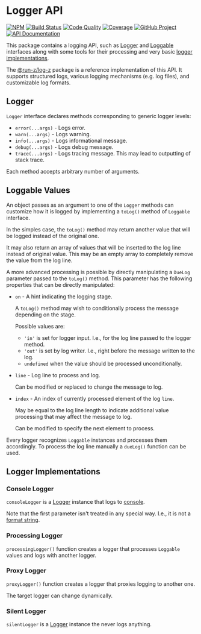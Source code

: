 Logger API
==========

[![NPM][npm-image]][npm-url]
[![Build Status][build-status-img]][build-status-link]
[![Code Quality][quality-img]][quality-link]
[![Coverage][coverage-img]][coverage-link]
[![GitHub Project][github-image]][github-url]
[![API Documentation][api-docs-image]][API documentation]

This package contains a logging API, such as [Logger] and [Loggable] interfaces along with some tools for their
processing and very basic [logger implementations].

The [@run-z/log-z] package is a reference implementation of this API. It supports structured logs, various logging
mechanisms (e.g. log files), and customizable log formats.


[npm-image]: https://img.shields.io/npm/v/@proc7ts/logger.svg?logo=npm
[npm-url]: https://www.npmjs.com/package/@proc7ts/logger
[build-status-img]: https://github.com/proc7ts/logger/workflows/Build/badge.svg
[build-status-link]: https://github.com/proc7ts/logger/actions?query=workflow:Build
[quality-img]: https://app.codacy.com/project/badge/Grade/f33e01ece3454d2a8a613536ea4228e2
[quality-link]: https://www.codacy.com/gh/proc7ts/logger/dashboard?utm_source=github.com&utm_medium=referral&utm_content=proc7ts/logger&utm_campaign=Badge_Grade
[coverage-img]: https://app.codacy.com/project/badge/Coverage/f33e01ece3454d2a8a613536ea4228e2
[coverage-link]: https://www.codacy.com/gh/proc7ts/logger/dashboard?utm_source=github.com&utm_medium=referral&utm_content=proc7ts/logger&utm_campaign=Badge_Coverage
[github-image]: https://img.shields.io/static/v1?logo=github&label=GitHub&message=project&color=informational
[github-url]: https://github.com/proc7ts/logger
[api-docs-image]: https://img.shields.io/static/v1?logo=typescript&label=API&message=docs&color=informational
[API documentation]: https://proc7ts.github.io/logger/
[@run-z/log-z]: https://www.npmjs.com/package/@run-z/log-z


Logger
------
[Logger]: #logger

`Logger` interface declares methods corresponding to generic logger levels:

- `error(...args)` - Logs error.
- `warn(...args)` - Logs warning.
- `info(...args)` - Logs informational message.
- `debug(...args)` - Logs debug message.
- `trace(...args)` - Logs tracing message. This may lead to outputting of stack trace.

Each method accepts arbitrary number of arguments.


Loggable Values
---------------
[Loggable]: #loggable-values

An object passes as an argument to one of the `Logger` methods can customize how it is logged by implementing a
`toLog()` method of `Loggable` interface.

In the simples case, the `toLog()` method may return another value that will be logged instead of the original one.

It may also return an array of values that will be inserted to the log line instead of original value. This may be an
empty array to completely remove the value from the log line.

A more advanced processing is possible by directly manipulating a `DueLog` parameter passed to the `toLog()` method.
This parameter has the following properties that can be directly manipulated:

- `on` - A hint indicating the logging stage.

  A `toLog()` method may wish to conditionally process the message depending on the stage.
  
  Possible values are:
  - `'in'` is set for logger input. I.e., for the log line passed to the logger method.
  - `'out'` is set by log writer. I.e., right before the message written to the log.
  - `undefined` when the value should be processed unconditionally.

- `line` - Log line to process and log.

  Can be modified or replaced to change the message to log.

- `index` - An index of currently processed element of the log `line`.

  May be equal to the log line length to indicate additional value processing that may affect the message to log.
  
  Can be modified to specify the next element to process.

Every logger recognizes `Loggable` instances and processes them accordingly. To process the log line manually a
`dueLog()` function can be used.


Logger Implementations
----------------------
[logger implementations]: #logger-implementations

### Console Logger

`consoleLogger` is a [Logger] instance that logs to [console].

Note that the first parameter isn't treated in any special way. I.e., it is not a [format string].

[console]: https://developer.mozilla.org/en-US/docs/Web/API/Console
[format string]: https://developer.mozilla.org/en-US/docs/Web/API/Console#using_string_substitutions


### Processing Logger

`processingLogger()` function creates a logger that processes `Loggable` values and logs with another logger.


### Proxy Logger

`proxyLogger()` function creates a logger that proxies logging to another one.

The target logger can change dynamically.


### Silent Logger

`silentLogger` is a [Logger] instance the never logs anything.
